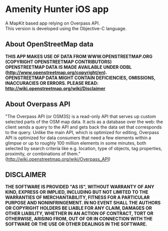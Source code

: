 # Amenity Hunter iOS app

A MapKit based app relying on Overpass API.   
This version is developed using the Objective-C language.   

## About OpenStreetMap data
**THIS APP MAKES USE OF DATA FROM WWW.OPENSTREETMAP.ORG (COPYRIGHT OPENSTREETMAP CONTRIBUTORS)       
OPENSTREETMAP DATA IS MADE AVAILABLE UNDER ODBL (http://www.openstreetmap.org/copyright/en).       
OPENSTREETMAP DATA MIGHT CONTAIN DEFICIENCIES, OMISSIONS, INACCURACIES OR ERRORS. PLEASE READ: http://wiki.openstreetmap.org/wiki/Disclaimer**     

## About Overpass API
"The Overpass API (or OSM3S) is a read-only API that serves up custom selected parts of the OSM map data. It acts as a database over the web: the client sends a query to the API and gets back the data set that corresponds to the query.
Unlike the main API, which is optimized for editing, Overpass API is optimized for data consumers that need a few elements within a glimpse or up to roughly 100 million elements in some minutes, both selected by search criteria like e.g. location, type of objects, tag properties, proximity, or combinations of them." (http://wiki.openstreetmap.org/wiki/Overpass_API)


## DISCLAIMER
**THE SOFTWARE IS PROVIDED "AS IS", WITHOUT WARRANTY OF ANY KIND, EXPRESS OR
IMPLIED, INCLUDING BUT NOT LIMITED TO THE WARRANTIES OF MERCHANTABILITY,
FITNESS FOR A PARTICULAR PURPOSE AND NONINFRINGEMENT. IN NO EVENT SHALL THE
AUTHORS OR COPYRIGHT HOLDERS BE LIABLE FOR ANY CLAIM, DAMAGES OR OTHER
LIABILITY, WHETHER IN AN ACTION OF CONTRACT, TORT OR OTHERWISE, ARISING FROM,
OUT OF OR IN CONNECTION WITH THE SOFTWARE OR THE USE OR OTHER DEALINGS IN THE
SOFTWARE.**
